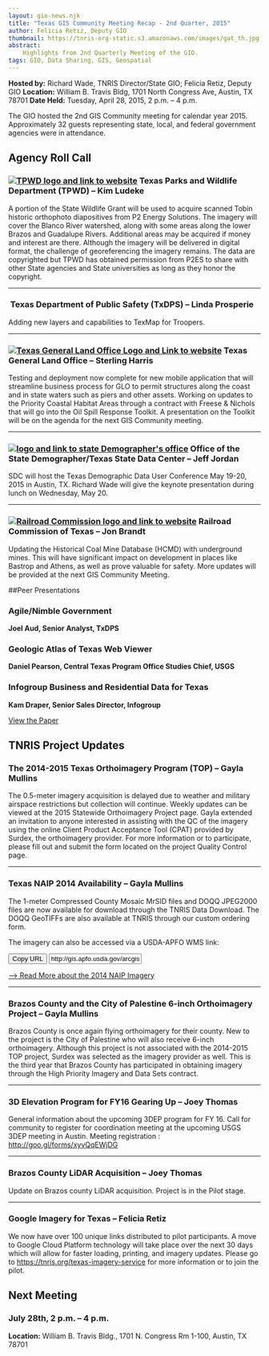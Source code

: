 ```yaml
---
layout: gio-news.njk
title: "Texas GIS Community Meeting Recap - 2nd Quarter, 2015"
author: Felicia Retiz, Deputy GIO
thumbnail: https://tnris-org-static.s3.amazonaws.com/images/gat_th.jpg
abstract:
    Highlights from 2nd Quarterly Meeting of the GIO.
tags: GIO, Data Sharing, GIS, Geospatial
---
```



**Hosted by:** Richard Wade, TNRIS Director/State GIO; Felicia Retiz, Deputy GIO
**Location:** William B. Travis Bldg, 1701 North Congress Ave, Austin, TX 78701
**Date Held:** Tuesday, April 28, 2015, 2 p.m. – 4 p.m.

<p class="lead">The GIO hosted the 2nd GIS Community meeting for calendar year 2015. Approximately 32 guests representing state, local, and federal government agencies were in attendance.</p>

## Agency Roll Call

<h3><a href="https://tpwd.texas.gov/"><img class="pull-right" src="https://tnris-org-static.s3.amazonaws.com/images/tpwd_logo.jpg" alt="TPWD logo and link to website"></a> Texas Parks and Wildlife Department (TPWD) – Kim Ludeke</h3>

A portion of the State Wildlife Grant will be used to acquire scanned Tobin historic orthophoto diapositives from P2 Energy Solutions. The imagery will cover the Blanco River watershed, along with some areas along the lower Brazos and Guadalupe Rivers. Additional areas may be acquired if money and interest are there. Although the imagery will be delivered in digital format, the challenge of georeferencing the imagery remains. The data are copyrighted but TPWD has obtained permission from P2ES to share with other State agencies and State universities as long as they honor the copyright.

****

<h3><a href="https://www.dps.texas.gov/"><img class="pull-right" alt="" src="https://tnris-org-static.s3.amazonaws.com/images/tx_dps_logo.jpg" alt="Texas DPS logo and link to website"></a> Texas Department of Public Safety (TxDPS) – Linda Prosperie</h3>

Adding new layers and capabilities to TexMap for Troopers.

****

<h3><a href="http://www.glo.texas.gov/"><img class="pull-right" alt="Texas General Land Office Logo and Link to website" src="https://tnris-org-static.s3.amazonaws.com/images/tx_glo_logo.jpg" alt="Texas General Land Office Logo and link to website"></a> Texas General Land Office – Sterling Harris</h2>

Testing and deployment now complete for new mobile application that will streamline business process for GLO to permit structures along the coast and in state waters such as piers and other assets. Working on updates to the Priority Coastal Habitat Areas through a contract with Freese &amp; Nichols that will go into the Oil Spill Response Toolkit.  A presentation on the Toolkit will be on the agenda for the next GIS Community meeting.

<hr>

<h3><a href="http://osd.state.tx.us"><img class="pull-right" src="https://tnris-org-static.s3.amazonaws.com/images/tx_demographer.jpg" alt="logo and link to state Demographer's office"></a> Office of the State Demographer/Texas State Data Center – Jeff Jordan</h3>

SDC will host the Texas Demographic Data User Conference May 19-20, 2015 in Austin, TX. Richard Wade will give the keynote presentation during lunch on Wednesday, May 20.

****

<h3><a href="http://www.rrc.state.tx.us"><img class="pull-right" src="https://tnris-org-static.s3.amazonaws.com/images/rrc_logo.jpg" alt="Railroad Commission logo and link to website"></a>  Railroad Commission of Texas – Jon Brandt</h3>

Updating the Historical Coal Mine Database (HCMD) with underground mines. This will have significant impact on development in places like Bastrop and Athens, as well as prove valuable for safety. More updates will be provided at the next GIS Community Meeting.

##Peer Presentations

### Agile/Nimble Government
**Joel Aud, Senior Analyst, TxDPS**

<script async class="speakerdeck-embed" data-id="c5b4f37f57834d8c83d761a840087c85" data-ratio="1.33333333333333" src="//speakerdeck.com/assets/embed.js"></script>

### Geologic Atlas of Texas Web Viewer
**Daniel Pearson, Central Texas Program Office Studies Chief, USGS**
<script async class="speakerdeck-embed" data-id="4a9c209d331b48b29c44b32bba839fde" data-ratio="1.33333333333333" src="//speakerdeck.com/assets/embed.js"></script>

### Infogroup Business and Residential Data for Texas

**Kam Draper, Senior Sales Director, Infogroup**

<a class="btn btn-lg btn-danger" href="https://tnris-org-static.s3.amazonaws.com/documents/infogroup_business_and_residential_data.pdf">View the Paper</a>

## TNRIS Project Updates

### The 2014-2015 Texas Orthoimagery Program (TOP) – Gayla Mullins

The 0.5-meter imagery acquisition is delayed due to weather and military airspace restrictions but collection will continue. Weekly updates can be viewed at the 2015 Statewide Orthoimagery Project page.
Gayla extended an invitation to anyone interested in assisting with the QC of the imagery using the online Client Product Acceptance Tool (CPAT) provided by Surdex, the orthoimagery provider. For more information or to participate, please fill out and submit the form located on the project Quality Control page.

****

### Texas NAIP 2014 Availability – Gayla Mullins
The 1-meter Compressed County Mosaic MrSID files and DOQQ JPEG2000 files are now available for download through the TNRIS Data Download. The DOQQ GeoTIFFs are also available at TNRIS through our custom ordering form.

The imagery can also be accessed via a USDA-APFO WMS link:
<div class="input-group copy-url-container">
      <span class="input-group-btn">
    <button class="btn btn-tnris copy-url-btn" type="button">
      <i class="fa fa-clipboard"></i> Copy URL
    </button>
  </span>
  <input class="wms-url copy-url-input form-control" type="text" readonly value="http://gis.apfo.usda.gov/arcgis/services">
</div>

[--> Read More about the 2014 NAIP Imagery](/news/2015-01-09/naip-2014-statewide-aerial-available)

****

### Brazos County and the City of Palestine 6-inch Orthoimagery Project – Gayla Mullins

Brazos County is once again flying orthoimagery for their county. New to the project is the City of Palestine who will also receive 6-inch orthoimagery. Although this project is not associated with the 2014-2015 TOP project, Surdex was selected as the imagery provider as well. This is the third year that Brazos County has participated in obtaining imagery through the High Priority Imagery and Data Sets contract.

****

### 3D Elevation Program for FY16 Gearing Up – Joey Thomas
General information about the upcoming 3DEP program for FY 16. Call for community to register for coordination meeting at the upcoming USGS 3DEP meeting in Austin.  Meeting registration : http://goo.gl/forms/xyvQqEWjDG

****

### Brazos County LiDAR Acquisition – Joey Thomas
Update on Brazos county LiDAR acquisition.  Project is in the Pilot stage.

****

### Google Imagery for Texas – Felicia Retiz

We now have over 100 unique links distributed to pilot participants. A move to Google Cloud Platform technology will take place over the next 30 days which will allow for faster loading, printing, and imagery updates. Please go to https://tnris.org/texas-imagery-service for more information or to join the pilot.

## Next Meeting
### July 28th, 2 p.m. – 4 p.m.
**Location:** William B. Travis Bldg., 1701 N. Congress Rm 1-100, Austin, TX 78701
